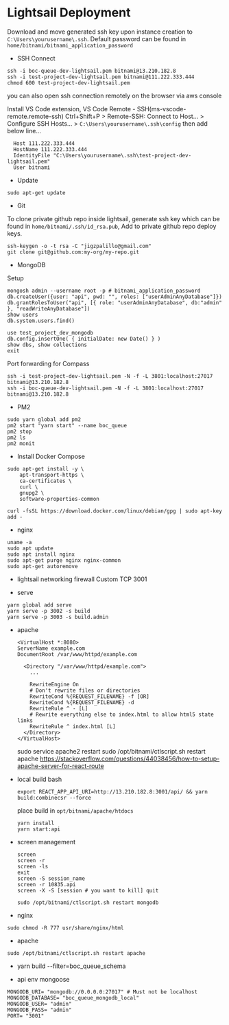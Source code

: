 # Lightsail Deployment

Download and move generated ssh key upon instance creation to `C:\Users\yourusername\.ssh`.
Default password can be found in `home/bitnami/bitnami_application_password`

- SSH Connect

```
ssh -i boc-queue-dev-lightsail.pem bitnami@13.210.182.8
ssh -i test-project-dev-lightsail.pem bitnami@111.222.333.444
chmod 600 test-project-dev-lightsail.pem
```

you can also open ssh connection remotely on the browser via aws console

Install VS Code extension, VS Code Remote - SSH(ms-vscode-remote.remote-ssh)
Ctrl+Shift+P > Remote-SSH: Connect to Host... > Configure SSH Hosts... > `C:\Users\yourusername\.ssh\config` then add below line...

```
  Host 111.222.333.444
  HostName 111.222.333.444
  IdentityFile "C:\Users\yourusername\.ssh\test-project-dev-lightsail.pem"
  User bitnami
```

- Update

```
sudo apt-get update
```

- Git

To clone private github repo inside lightsail, generate ssh key which can be found in `home/bitnami/.ssh/id_rsa.pub`, Add to private github repo deploy keys.

```
ssh-keygen -o -t rsa -C "jigzpalillo@gmail.com"
git clone git@github.com:my-org/my-repo.git
```

- MongoDB

Setup

```
mongosh admin --username root -p # bitnami_application_password
db.createUser({user: "api", pwd: "", roles: ["userAdminAnyDatabase"]})
db.grantRolesToUser("api", [{ role: "userAdminAnyDatabase", db:"admin" }, "readWriteAnyDatabase"])
show users
db.system.users.find()

use test_project_dev_mongodb
db.config.insertOne( { initialDate: new Date() } )
show dbs, show collections
exit
```

Port forwarding for Compass

```
ssh -i test-project-dev-lightsail.pem -N -f -L 3801:localhost:27017 bitnami@13.210.182.8
ssh -i boc-queue-dev-lightsail.pem -N -f -L 3801:localhost:27017 bitnami@13.210.182.8
```

- PM2

```
sudo yarn global add pm2
pm2 start "yarn start" --name boc_queue
pm2 stop
pm2 ls
pm2 monit
```

- Install Docker Compose

```
sudo apt-get install -y \
    apt-transport-https \
    ca-certificates \
    curl \
    gnupg2 \
    software-properties-common

curl -fsSL https://download.docker.com/linux/debian/gpg | sudo apt-key add -
```

- nginx

```
uname -a
sudo apt update
sudo apt install nginx
sudo apt-get purge nginx nginx-common
sudo apt-get autoremove
```

- lightsail
  networking firewall
  Custom TCP 3001

- serve

```
yarn global add serve
yarn serve -p 3002 -s build
yarn serve -p 3003 -s build.admin
```

- apache

  ```
  <VirtualHost *:8080>
  ServerName example.com
  DocumentRoot /var/www/httpd/example.com

    <Directory "/var/www/httpd/example.com">
      ...

      RewriteEngine On
      # Don't rewrite files or directories
      RewriteCond %{REQUEST_FILENAME} -f [OR]
      RewriteCond %{REQUEST_FILENAME} -d
      RewriteRule ^ - [L]
      # Rewrite everything else to index.html to allow html5 state links
      RewriteRule ^ index.html [L]
    </Directory>
  </VirtualHost>
  ```

  sudo service apache2 restart
  sudo /opt/bitnami/ctlscript.sh restart apache
  https://stackoverflow.com/questions/44038456/how-to-setup-apache-server-for-react-route

- local build bash

  ```
  export REACT_APP_API_URI=http://13.210.182.8:3001/api/ && yarn build:combinecsr --force
  ```

  place build in `opt/bitnami/apache/htdocs`

  ```
  yarn install
  yarn start:api
  ```

- screen management

  ```
  screen
  screen -r
  screen -ls
  exit
  screen -S session_name
  screen -r 10835.api
  screen -X -S [session # you want to kill] quit
  ```

  ```
  sudo /opt/bitnami/ctlscript.sh restart mongodb
  ```

- nginx

```
sudo chmod -R 777 usr/share/nginx/html
```

- apache

```
sudo /opt/bitnami/ctlscript.sh restart apache
```

- yarn build --filter=boc_queue_schema

- api env mongoose

```
MONGODB_URI= "mongodb://0.0.0.0:27017" # Must not be localhost
MONGODB_DATABASE= "boc_queue_mongodb_local"
MONGODB_USER= "admin"
MONGODB_PASS= "admin"
PORT= "3001"
```
